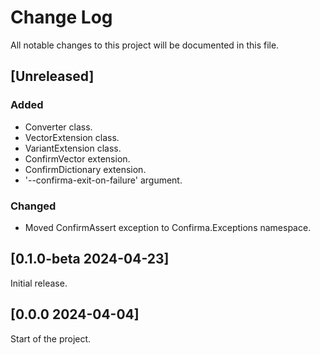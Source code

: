 # Change Log

All notable changes to this project will be documented in this file.

## [Unreleased]

### Added

- Converter class.
- VectorExtension class.
- VariantExtension class.
- ConfirmVector extension.
- ConfirmDictionary extension.
- '--confirma-exit-on-failure' argument.

### Changed

- Moved ConfirmAssert exception to Confirma.Exceptions namespace.

## [0.1.0-beta 2024-04-23]

Initial release.

## [0.0.0 2024-04-04]

Start of the project.

